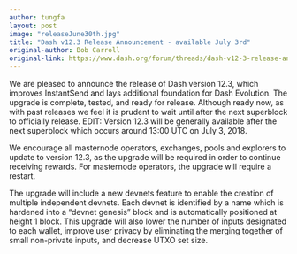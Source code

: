 ```yaml
---
author: tungfa
layout: post
image: "releaseJune30th.jpg"
title: "Dash v12.3 Release Announcement - available July 3rd"
original-author: Bob Carroll
original-link: https://www.dash.org/forum/threads/dash-v12-3-release-announcement-available-july-3rd.39137/
---
```




We are pleased to announce the release of Dash version 12.3, which improves InstantSend and lays additional foundation for Dash Evolution. The upgrade is complete, tested, and ready for release. Although ready now, as with past releases we feel it is prudent to wait until after the next superblock to officially release. EDIT: Version 12.3 will be generally available after the next superblock which occurs around 13:00 UTC on July 3, 2018.

We encourage all masternode operators, exchanges, pools and explorers to update to version 12.3, as the upgrade will be required in order to continue receiving rewards. For masternode operators, the upgrade will require a restart.

The upgrade will include a new devnets feature to enable the creation of multiple independent devnets. Each devnet is identified by a name which is hardened into a “devnet genesis” block and is automatically positioned at height 1 block. This upgrade will also lower the number of inputs designated to each wallet, improve user privacy by eliminating the merging together of small non-private inputs, and decrease UTXO set size.
